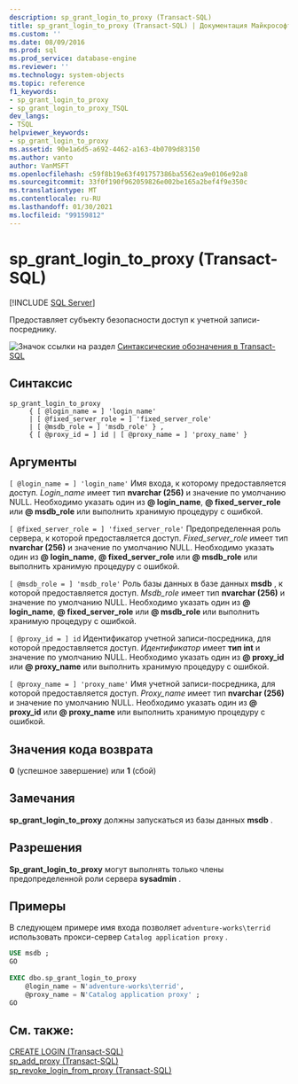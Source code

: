 ```yaml
---
description: sp_grant_login_to_proxy (Transact-SQL)
title: sp_grant_login_to_proxy (Transact-SQL) | Документация Майкрософт
ms.custom: ''
ms.date: 08/09/2016
ms.prod: sql
ms.prod_service: database-engine
ms.reviewer: ''
ms.technology: system-objects
ms.topic: reference
f1_keywords:
- sp_grant_login_to_proxy
- sp_grant_login_to_proxy_TSQL
dev_langs:
- TSQL
helpviewer_keywords:
- sp_grant_login_to_proxy
ms.assetid: 90e1a6d5-a692-4462-a163-4b0709d83150
ms.author: vanto
author: VanMSFT
ms.openlocfilehash: c59f8b19e63f491757386ba5562ea9e0106e92a8
ms.sourcegitcommit: 33f0f190f962059826e002be165a2bef4f9e350c
ms.translationtype: MT
ms.contentlocale: ru-RU
ms.lasthandoff: 01/30/2021
ms.locfileid: "99159812"
---
```

# <a name="sp_grant_login_to_proxy-transact-sql"></a>sp_grant_login_to_proxy (Transact-SQL)

[!INCLUDE [SQL Server](../../includes/applies-to-version/sqlserver.md)]

  Предоставляет субъекту безопасности доступ к учетной записи-посреднику.  

  
 ![Значок ссылки на раздел](../../database-engine/configure-windows/media/topic-link.gif "Значок ссылки на раздел") [Синтаксические обозначения в Transact-SQL](../../t-sql/language-elements/transact-sql-syntax-conventions-transact-sql.md)  
  
## <a name="syntax"></a>Синтаксис  
  
```  
sp_grant_login_to_proxy   
     { [ @login_name = ] 'login_name'   
     | [ @fixed_server_role = ] 'fixed_server_role'   
     | [ @msdb_role = ] 'msdb_role' } ,   
     { [ @proxy_id = ] id | [ @proxy_name = ] 'proxy_name' }  
```  
  
## <a name="arguments"></a>Аргументы  
`[ @login_name = ] 'login_name'` Имя входа, к которому предоставляется доступ. *Login_name* имеет тип **nvarchar (256)** и значение по умолчанию NULL. Необходимо указать один из **\@ login_name**, **\@ fixed_server_role** или **\@ msdb_role** или выполнить хранимую процедуру с ошибкой.  
  
`[ @fixed_server_role = ] 'fixed_server_role'` Предопределенная роль сервера, к которой предоставляется доступ. *Fixed_server_role* имеет тип **nvarchar (256)** и значение по умолчанию NULL. Необходимо указать один из **\@ login_name**, **\@ fixed_server_role** или **\@ msdb_role** или выполнить хранимую процедуру с ошибкой.  
  
`[ @msdb_role = ] 'msdb_role'` Роль базы данных в базе данных **msdb** , к которой предоставляется доступ. *Msdb_role* имеет тип **nvarchar (256)** и значение по умолчанию NULL. Необходимо указать один из **\@ login_name**, **\@ fixed_server_role** или **\@ msdb_role** или выполнить хранимую процедуру с ошибкой.  
  
`[ @proxy_id = ] id` Идентификатор учетной записи-посредника, для которой предоставляется доступ. *Идентификатор* имеет **тип int** и значение по умолчанию NULL. Необходимо указать один из **\@ proxy_id** или **\@ proxy_name** или выполнить хранимую процедуру с ошибкой.  
  
`[ @proxy_name = ] 'proxy_name'` Имя учетной записи-посредника, для которой предоставляется доступ. *Proxy_name* имеет тип **nvarchar (256)** и значение по умолчанию NULL. Необходимо указать один из **\@ proxy_id** или **\@ proxy_name** или выполнить хранимую процедуру с ошибкой.  
  
## <a name="return-code-values"></a>Значения кода возврата  
 **0** (успешное завершение) или **1** (сбой)  
  
## <a name="remarks"></a>Замечания  
 **sp_grant_login_to_proxy** должны запускаться из базы данных **msdb** .  
  
## <a name="permissions"></a>Разрешения  
 **Sp_grant_login_to_proxy** могут выполнять только члены предопределенной роли сервера **sysadmin** .  
  
## <a name="examples"></a>Примеры  
 В следующем примере имя входа позволяет `adventure-works\terrid` использовать прокси-сервер `Catalog application proxy` .  
  
```sql
USE msdb ;  
GO  
  
EXEC dbo.sp_grant_login_to_proxy  
    @login_name = N'adventure-works\terrid',  
    @proxy_name = N'Catalog application proxy' ;  
GO  
```  
  
## <a name="see-also"></a>См. также:  
 [CREATE LOGIN (Transact-SQL)](../../t-sql/statements/create-login-transact-sql.md)   
 [sp_add_proxy &#40;Transact-SQL&#41;](../../relational-databases/system-stored-procedures/sp-add-proxy-transact-sql.md)   
 [sp_revoke_login_from_proxy &#40;Transact-SQL&#41;](../../relational-databases/system-stored-procedures/sp-revoke-login-from-proxy-transact-sql.md)  
  
  
